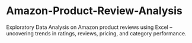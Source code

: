 # Amazon-Product-Review-Analysis
Exploratory Data Analysis on Amazon product reviews using Excel – uncovering trends in ratings, reviews, pricing, and category performance.
